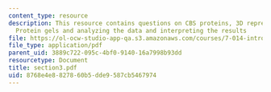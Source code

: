 ```yaml
---
content_type: resource
description: This resource contains questions on CBS proteins, 3D representation,
  Protein gels and analyzing the data and interpreting the results
file: https://ol-ocw-studio-app-qa.s3.amazonaws.com/courses/7-014-introductory-biology-spring-2005/8768e4e8827860b5dde9587cb5467974_section3.pdf
file_type: application/pdf
parent_uid: 3889c722-095c-4bf0-9140-16a7998b93dd
resourcetype: Document
title: section3.pdf
uid: 8768e4e8-8278-60b5-dde9-587cb5467974
---
```

